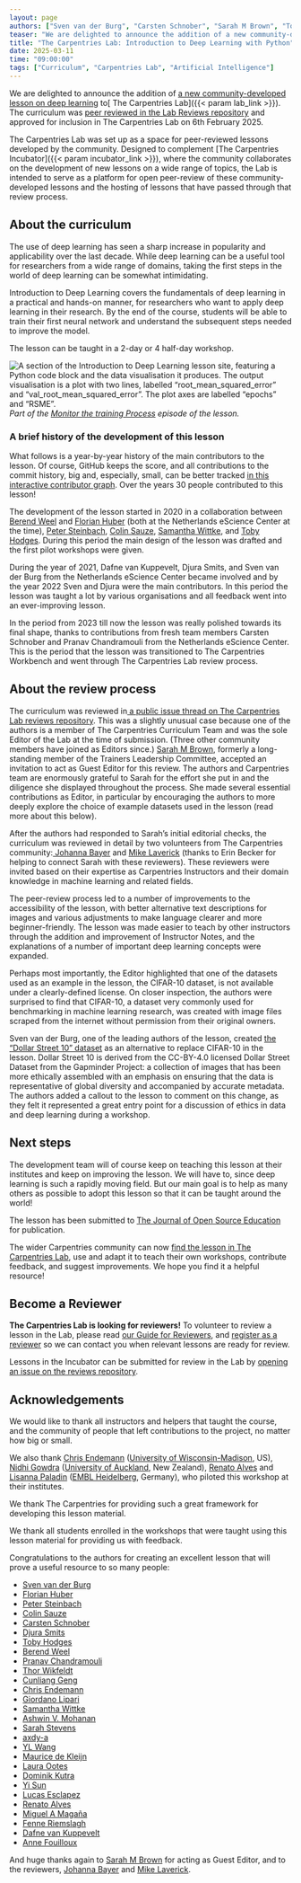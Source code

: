 ```yaml
---
layout: page
authors: ["Sven van der Burg", "Carsten Schnober", "Sarah M Brown", "Toby Hodges"]
teaser: "We are delighted to announce the addition of a new community-developed lesson on deep learning to The Carpentries Lab"
title: "The Carpentries Lab: Introduction to Deep Learning with Python"
date: 2025-03-11
time: "09:00:00"
tags: ["Curriculum", "Carpentries Lab", "Artificial Intelligence"]
---
```


We are delighted to announce the addition of [a new community-developed lesson on deep learning](https://carpentries-lab.github.io/deep-learning-intro/) 
to[ The Carpentries Lab]({{< param lab_link >}}). The curriculum was [peer reviewed in the Lab Reviews repository](https://github.com/carpentries-lab/reviews/issues/25) 
and approved for inclusion in The Carpentries Lab on 6th February 2025.

The Carpentries Lab was set up as a space for peer-reviewed lessons developed by the community. Designed to 
complement [The Carpentries Incubator]({{< param incubator_link >}}), where the community collaborates on the 
development of new lessons on a wide range of topics, the Lab is intended to serve as a platform for open peer-review of 
these community-developed lessons and the hosting of lessons that have passed through that review process.


## **About the curriculum**

The use of deep learning has seen a sharp increase in popularity and applicability over the last decade. While deep
learning can be a useful tool for researchers from a wide range of domains, taking the first steps in the world of 
deep learning can be somewhat intimidating. 

Introduction to Deep Learning covers the fundamentals of deep learning in a practical and hands-on manner, for 
researchers who want to apply deep learning in their research. By the end of the course, students will be able to 
train their first neural network and understand the subsequent steps needed to improve the model.

The lesson can be taught in a 2-day or 4 half-day workshop.


![A section of the Introduction to Deep Learning lesson site, featuring a Python code block and the data visualisation it produces. The output visualisation is a plot with two lines, labelled “root_mean_squared_error” and “val_root_mean_squared_error”. The plot axes are labelled “epochs” and “RSME”.](/blog/2025/03/intro-dl-screengrab.png)
_Part of the [Monitor the training Process](https://carpentries-lab.github.io/deep-learning-intro/3-monitor-the-model.html) episode of the lesson._

### A brief history of the development of this lesson

What follows is a year-by-year history of the main contributors to the lesson. Of course, GitHub keeps the score, and all 
contributions to the commit history, big and, especially, small, can be better tracked 
[in this interactive contributor graph](https://github.com/carpentries-lab/deep-learning-intro/graphs/contributors). 
Over the years 30 people contributed to this lesson!

The development of the lesson started in 2020 in a collaboration between [Berend Weel](https://github.com/bpmweel) and 
[Florian Huber](https://github.com/florian-huber) (both at the Netherlands eScience Center at the time), 
[Peter Steinbach](https://github.com/psteinb), [Colin Sauze](https://github.com/colinsauze), 
[Samantha Wittke](https://github.com/samumantha), and [Toby Hodges](https://github.com/tobyhodges). 
During this period the main design of the lesson was drafted and the first pilot workshops were given.

During the year of 2021, Dafne van Kuppevelt, Djura Smits, and Sven van der Burg from the Netherlands eScience Center 
became involved and by the year 2022 Sven and Djura were the main contributors. In this period the lesson was taught a 
lot by various organisations and all feedback went into an ever-improving lesson.

In the period from 2023 till now the lesson was really polished towards its final shape, thanks to contributions from 
fresh team members Carsten Schnober and Pranav Chandramouli from the Netherlands eScience Center. This is the period that 
the lesson was transitioned to The Carpentries Workbench and went through The Carpentries Lab review process.


## **About the review process**

The curriculum was reviewed in[ a public issue thread on The Carpentries Lab reviews repository](https://github.com/carpentries-lab/reviews/issues/25). 
This was a slightly unusual case because one of the authors is a member of The Carpentries Curriculum Team and was the 
sole Editor of the Lab at the time of submission. (Three other community members have joined as Editors since.) 
[Sarah M Brown](https://github.com/brownsarahm), formerly a long-standing member of the Trainers Leadership Committee, 
accepted an invitation to act as Guest Editor for this review. The authors and Carpentries team are enormously grateful 
to Sarah for the effort she put in and the diligence she displayed throughout the process. She made several essential 
contributions as Editor, in particular by encouraging the authors to more deeply explore the choice of example datasets 
used in the lesson (read more about this below). 

After the authors had responded to Sarah’s initial editorial checks, the curriculum was reviewed in detail by two 
volunteers from The Carpentries community:[ Johanna Bayer](https://github.com/PaulaNietoG) and 
[Mike Laverick](https://github.com/mike-ivs) (thanks to Erin Becker for helping to connect Sarah with these reviewers). 
These reviewers were invited based on their expertise as Carpentries Instructors and their domain knowledge in machine 
learning and related fields.

The peer-review process led to a number of improvements to the accessibility of the lesson, with better alternative text 
descriptions for images and various adjustments to make language clearer and more beginner-friendly. The lesson was made 
easier to teach by other instructors through the addition and improvement of Instructor Notes, and the explanations of a 
number of important deep learning concepts were expanded. 

Perhaps most importantly, the Editor highlighted that one of the datasets used as an example in the lesson, the CIFAR-10 
dataset, is not available under a clearly-defined license. On closer inspection, the authors were surprised to find that 
CIFAR-10, a dataset very commonly used for benchmarking in machine learning research, was created with image files 
scraped from the internet without permission from their original owners. 

Sven van der Burg, one of the leading authors of the lesson, created [the “Dollar Street 10” dataset](https://zenodo.org/records/10970014) 
as an alternative to replace CIFAR-10 in the lesson. Dollar Street 10 is derived from the CC-BY-4.0 licensed Dollar 
Street Dataset from the Gapminder Project: a collection of images that has been more ethically assembled with an emphasis 
on ensuring that the data is representative of global diversity and accompanied by accurate metadata. The authors added a 
callout to the lesson to comment on this change, as they felt it represented a great entry point for a discussion of 
ethics in data and deep learning during a workshop.


## **Next steps**

The development team will of course keep on teaching this lesson at their institutes and keep on improving the lesson. We 
will have to, since deep learning is such a rapidly moving field. But our main goal is to help as many others as possible 
to adopt this lesson so that it can be taught around the world!

The lesson has been submitted to [The Journal of Open Source Education](https://jose.theoj.org/) for publication.

The wider Carpentries community can now [find the lesson in The Carpentries Lab](https://carpentries-lab.github.io/deep-learning-intro/), use and adapt it to teach their own workshops, contribute feedback, and suggest improvements. We hope you find it a helpful resource!


## Become a Reviewer

**The Carpentries Lab is looking for reviewers!** To volunteer to review a lesson in the Lab, please read
[ our Guide for Reviewers](https://github.com/carpentries-lab/reviews/blob/main/docs/reviewer_guide.md), and
[ register as a reviewer](https://forms.gle/cFD4nVjstTtVYoxg8) so we can contact you when relevant lessons are ready for 
review.

Lessons in the Incubator can be submitted for review in the Lab by [opening an issue on the reviews repository](https://github.com/carpentries-lab/reviews/issues/new?assignees=tobyhodges&labels=review&template=review_submission.yml&title=%5BReview%5D%3A+).


## **Acknowledgements**

We would like to thank all instructors and helpers that taught the course, and the community of people that left 
contributions to the project, no matter how big or small.

We also thank [Chris Endemann](https://github.com/qualiaMachine/) ([University of Wisconsin-Madison](https://www.wisc.edu/), US), 
[Nidhi Gowdra](https://nz.linkedin.com/in/nidhi-gowdra) ([University of Auckland](https://www.auckland.ac.nz/), 
New Zealand), [Renato Alves](https://github.com/unode) and 
[Lisanna Paladin](https://github.com/lisanna) ([EMBL Heidelberg](https://www.embl.org/sites/heidelberg/), Germany), 
who piloted this workshop at their institutes.

We thank The Carpentries for providing such a great framework for developing this lesson material.

We thank all students enrolled in the workshops that were taught using this lesson material for providing us with 
feedback.

Congratulations to the authors for creating an excellent lesson that will prove a useful resource to so many people:

* [Sven van der Burg](https://github.com/svenvanderburg)
* [Florian Huber](https://github.com/florian-huber/)
* [Peter Steinbach](https://github.com/psteinb/)
* [Colin Sauze](https://github.com/colinsauze/)
* [Carsten Schnober](https://github.com/carschno/)
* [Djura Smits](https://github.com/dsmits/)
* [Toby Hodges](https://github.com/tobyhodges/)
* [Berend Weel](https://github.com/bpmweel)
* [Pranav Chandramouli](https://github.com/cpranav93/)
* [Thor Wikfeldt](https://github.com/wikfeldt/)
* [Cunliang Geng](https://github.com/CunliangGeng/)
* [Chris Endemann](https://github.com/qualiaMachine/)
* [Giordano Lipari](https://github.com/wmotion/)
* [Samantha Wittke](https://github.com/samumantha)
* [Ashwin V. Mohanan](https://github.com/ashwinvis)
* [Sarah Stevens](https://github.com/sstevens2)
* [axdy-a](https://github.com/axdy-a)
* [YL Wang](https://github.com/code4yonglei)
* [Maurice de Kleijn](https://github.com/Morrizzzzz)
* [Laura Ootes](https://github.com/laurasootes)
* [Dominik Kutra](https://github.com/k-dominik)
* [Yi Sun](https://github.com/sunyi000)
* [Lucas Esclapez](https://github.com/esclapez)
* [Renato Alves](https://github.com/unode)
* [Miguel A Magaña](https://github.com/miguel-mx)
* [Fenne Riemslagh](https://github.com/FenneRiemslagh)
* [Dafne van Kuppevelt](https://github.com/dafnevk)
* [Anne Fouilloux](https://github.com/annefou)

And huge thanks again to [Sarah M Brown](https://github.com/brownsarahm) for acting as Guest Editor, and to the 
reviewers, [Johanna Bayer](https://github.com/likeajumprope) and [Mike Laverick](https://github.com/mike-ivs).
